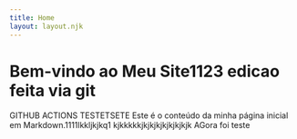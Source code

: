 ```yaml
---
title: Home
layout: layout.njk
---
```


# Bem-vindo ao Meu Site1123 edicao feita via git

GITHUB ACTIONS TESTETSETE
Este é o conteúdo da minha página inicial em Markdown.1111lkkljkjkq1
kjkkkkkjkjkjkjkjkjkjkjk
AGora foi teste
